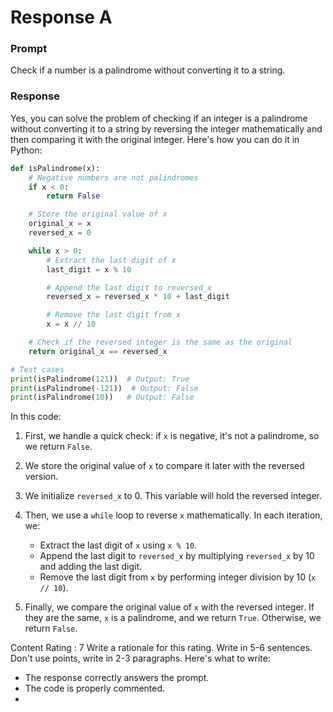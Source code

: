 
# Response A


### Prompt
Check if a number is a palindrome without converting it to a string.

### Response
Yes, you can solve the problem of checking if an integer is a palindrome without converting it to a string by reversing the integer mathematically and then comparing it with the original integer. Here's how you can do it in Python:

```python
def isPalindrome(x):
    # Negative numbers are not palindromes
    if x < 0:
        return False

    # Store the original value of x
    original_x = x
    reversed_x = 0

    while x > 0:
        # Extract the last digit of x
        last_digit = x % 10

        # Append the last digit to reversed_x
        reversed_x = reversed_x * 10 + last_digit

        # Remove the last digit from x
        x = x // 10

    # Check if the reversed integer is the same as the original
    return original_x == reversed_x

# Test cases
print(isPalindrome(121))  # Output: True
print(isPalindrome(-121))  # Output: False
print(isPalindrome(10))   # Output: False
```

In this code:

1. First, we handle a quick check: if `x` is negative, it's not a palindrome, so we return `False`.

2. We store the original value of `x` to compare it later with the reversed version.

3. We initialize `reversed_x` to 0. This variable will hold the reversed integer.

4. Then, we use a `while` loop to reverse `x` mathematically. In each iteration, we:
   - Extract the last digit of `x` using `x % 10`.
   - Append the last digit to `reversed_x` by multiplying `reversed_x` by 10 and adding the last digit.
   - Remove the last digit from `x` by performing integer division by 10 (`x // 10`).

5. Finally, we compare the original value of `x` with the reversed integer. If they are the same, `x` is a palindrome, and we return `True`. Otherwise, we return `False`.



Content Rating : 7
Write a rationale for this rating. Write in 5-6 sentences. Don't use points, write in 2-3 paragraphs. Here's what to write:
- The response correctly answers the prompt.
- The code is properly commented.
- 